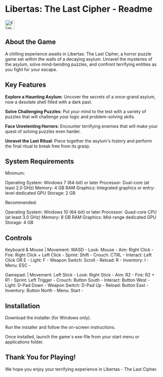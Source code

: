 #  Libertas: The Last Cipher - Readme

<a href="https://www.youtube.com/watch?v=WRkVsdcTb38">
    <img alt="Flaticon" title="Flaticon" src="https://cdn-icons-png.flaticon.com/256/1384/1384060.png" width="30">
</a>

## About the Game

A chilling experience awaits in Libertas: The Last Cipher, a horror puzzle game set within the walls of a decaying asylum. 
Unravel the mysteries of the asylum, solve mind-bending puzzles, and confront terrifying entities as you fight for your escape.

## Key Features

<b>Explore a Haunting Asylum</b>: Uncover the secrets of a once-grand asylum, now a desolate shell filled with a dark past.

<b>Solve Challenging Puzzles</b>: Put your mind to the test with a variety of puzzles that will challenge your logic and problem-solving skills.

<b>Face Unrelenting Horrors</b>: Encounter terrifying enemies that will make your quest of solving puzzles even harder.

<b>Unravel the Last Ritual</b>: Piece together the asylum's history and perform the final ritual to break free from its grasp.

## System Requirements

Minimum:

Operating System: Windows 7 (64-bit) or later
Processor: Dual-core (at least 2.0 GHz)
Memory: 4 GB RAM
Graphics: Integrated graphics or entry-level dedicated GPU
Storage: 2 GB

Recommended:

Operating System: Windows 10 (64-bit) or later
Processor: Quad-core CPU (at least 3.0 GHz)
Memory: 8 GB RAM
Graphics: Mid-range dedicated GPU
Storage: 4 GB

## Controls

Keyboard & Mouse |
Movement: WASD -
Look: Mouse -
Aim: Right Click -
Fire: Right Click + Left Click -
Sprint: Shift -
Crouch: CTRL -
Interact: Left Click OR E -
Light: F -
Weapon Switch: Scroll -
Reload: R -
Inventory: I -
Menu: ESC -

Gamepad: |
Movement: Left Stick -
Look: Right Stick -
Aim: R2 -
Fire: R2 + R1 -
Sprint: Left Trigger -
Crouch: Button South -
Interact: Button West -
Light: D-Pad Down -
Weapon Switch: D-Pad Up -
Reload: Button East -
Inventory: Button North -
Menu: Start -


## Installation

Download the installer (for Windows only).

Run the installer and follow the on-screen instructions.

Once installed, launch the game´s exe-file from your start menu or applications folder.

## Thank You for Playing!

We hope you enjoy your terrifying experience in Libertas - The Last Cipher.
